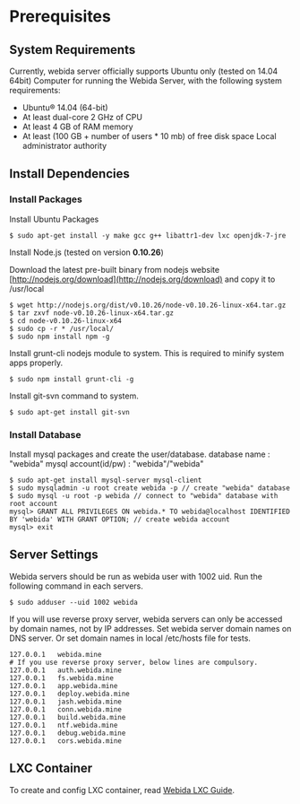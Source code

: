 # Prerequisites

## System Requirements

Currently, webida server officially supports Ubuntu only (tested on 14.04 64bit) Computer for running the Webida Server, with the following system requirements:

*   Ubuntu® 14.04 (64-bit)
*   At least dual-core 2 GHz of CPU
*   At least 4 GB of RAM memory
*   At least (100 GB + number of users * 10 mb) of free disk space Local administrator authority

## Install Dependencies

### Install Packages

Install Ubuntu Packages

```
$ sudo apt-get install -y make gcc g++ libattr1-dev lxc openjdk-7-jre
```

Install Node.js (tested on version **0.10.26**)

Download the latest pre-built binary from nodejs website [http://nodejs.org/download](http://nodejs.org/download) and copy it to /usr/local

```
$ wget http://nodejs.org/dist/v0.10.26/node-v0.10.26-linux-x64.tar.gz
$ tar zxvf node-v0.10.26-linux-x64.tar.gz
$ cd node-v0.10.26-linux-x64
$ sudo cp -r * /usr/local/
$ sudo npm install npm -g
```

Install grunt-cli nodejs module to system. This is required to minify system apps properly.

```
$ sudo npm install grunt-cli -g
```

Install git-svn command to system.

```
$ sudo apt-get install git-svn
```

### Install Database

Install mysql packages and create the user/database. database name : "webida" mysql account(id/pw) : "webida"/"webida"

```
$ sudo apt-get install mysql-server mysql-client
$ sudo mysqladmin -u root create webida -p // create "webida" database
$ sudo mysql -u root -p webida // connect to "webida" database with root account
mysql> GRANT ALL PRIVILEGES ON webida.* TO webida@localhost IDENTIFIED BY 'webida' WITH GRANT OPTION; // create webida account
mysql> exit
```

## Server Settings

Webida servers should be run as webida user with 1002 uid. Run the following command in each servers.

```
$ sudo adduser --uid 1002 webida
```

If you will use reverse proxy server, webida servers can only be accessed by domain names, not by IP addresses. Set webida server domain names on DNS server. Or set domain names in local /etc/hosts file for tests.

```
127.0.0.1   webida.mine
# If you use reverse proxy server, below lines are compulsory.
127.0.0.1   auth.webida.mine
127.0.0.1   fs.webida.mine
127.0.0.1   app.webida.mine
127.0.0.1   deploy.webida.mine
127.0.0.1   jash.webida.mine
127.0.0.1   conn.webida.mine
127.0.0.1   build.webida.mine
127.0.0.1   ntf.webida.mine
127.0.0.1   debug.webida.mine
127.0.0.1   cors.webida.mine
```

## LXC Container

To create and config LXC container, read [Webida LXC Guide](./lxc-guide.md).